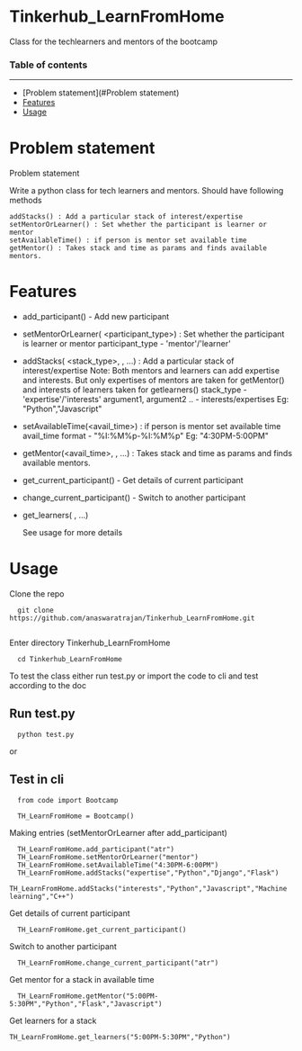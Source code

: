 # Tinkerhub_LearnFromHome

Class for the techlearners and mentors of the bootcamp

### Table of contents
-------------
* [Problem statement](#Problem statement)
* [Features](#features)
* [Usage](#usage)

# Problem statement

Problem statement

Write a python class for tech learners and mentors. Should have following methods

    addStacks() : Add a particular stack of interest/expertise
    setMentorOrLearner() : Set whether the participant is learner or mentor
    setAvailableTime() : if person is mentor set available time
    getMentor() : Takes stack and time as params and finds available mentors.


# Features

- add_participant(<username>) - Add new participant
  
- setMentorOrLearner( <participant_type>) : Set whether the participant is learner or mentor 
participant_type - 'mentor'/'learner'

- addStacks( <stack_type>, <argument1> ,<argument2> ...) : Add a particular stack of interest/expertise 
Note: Both mentors and learners can add expertise and interests. But only expertises of mentors are taken for getMentor()
and interests of learners taken for getlearners()
stack_type - 'expertise'/'interests' 
argument1, argument2 .. - interests/expertises Eg: "Python","Javascript"
  
- setAvailableTime(<avail_time>) : if person is mentor set available time 
avail_time format - "%I:%M%p-%I:%M%p" Eg: "4:30PM-5:00PM"

- getMentor(<avail_time>,<argument1> ,<argument2> ...) : Takes stack and time as params and finds available mentors.

- get_current_participant() - Get details of current participant

- change_current_participant(<username>) - Switch to another participant

- get_learners(<argument1> ,<argument2> ...)
  
  See usage for more details

# Usage

Clone the repo
```
  git clone https://github.com/anaswaratrajan/Tinkerhub_LearnFromHome.git
  
```
Enter directory Tinkerhub_LearnFromHome
```
  cd Tinkerhub_LearnFromHome
```

To test the class either run test.py or import the code to cli and test according to the doc

## Run test.py
```
  python test.py
``` 

or
## Test in cli
```
  from code import Bootcamp

  TH_LearnFromHome = Bootcamp()
``` 
Making entries (setMentorOrLearner after add_participant)

```
  TH_LearnFromHome.add_participant("atr")
  TH_LearnFromHome.setMentorOrLearner("mentor")
  TH_LearnFromHome.setAvailableTime("4:30PM-6:00PM")
  TH_LearnFromHome.addStacks("expertise","Python","Django","Flask")
  TH_LearnFromHome.addStacks("interests","Python","Javascript","Machine learning","C++")
```
Get details of current participant 
```
  TH_LearnFromHome.get_current_participant()
```
Switch to another participant
```
  TH_LearnFromHome.change_current_participant("atr")
```
Get mentor for a stack in available time
```
  TH_LearnFromHome.getMentor("5:00PM-5:30PM","Python","Flask","Javascript")
```
Get learners for a stack
```
TH_LearnFromHome.get_learners("5:00PM-5:30PM","Python")
```

